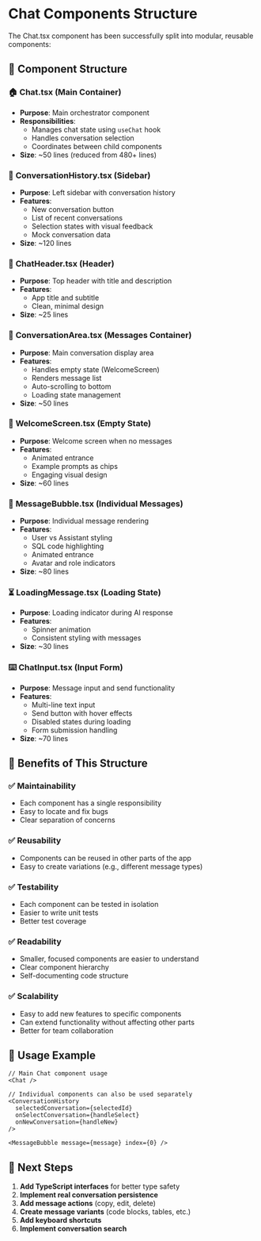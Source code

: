 # Chat Components Structure

The Chat.tsx component has been successfully split into modular, reusable components:

## 📁 Component Structure

### 🏠 **Chat.tsx** (Main Container)
- **Purpose**: Main orchestrator component
- **Responsibilities**: 
  - Manages chat state using `useChat` hook
  - Handles conversation selection
  - Coordinates between child components
- **Size**: ~50 lines (reduced from 480+ lines)

### 📜 **ConversationHistory.tsx** (Sidebar)
- **Purpose**: Left sidebar with conversation history
- **Features**:
  - New conversation button
  - List of recent conversations
  - Selection states with visual feedback
  - Mock conversation data
- **Size**: ~120 lines

### 🎯 **ChatHeader.tsx** (Header)
- **Purpose**: Top header with title and description
- **Features**:
  - App title and subtitle
  - Clean, minimal design
- **Size**: ~25 lines

### 💬 **ConversationArea.tsx** (Messages Container)
- **Purpose**: Main conversation display area
- **Features**:
  - Handles empty state (WelcomeScreen)
  - Renders message list
  - Auto-scrolling to bottom
  - Loading state management
- **Size**: ~50 lines

### 🎨 **WelcomeScreen.tsx** (Empty State)
- **Purpose**: Welcome screen when no messages
- **Features**:
  - Animated entrance
  - Example prompts as chips
  - Engaging visual design
- **Size**: ~60 lines

### 💭 **MessageBubble.tsx** (Individual Messages)
- **Purpose**: Individual message rendering
- **Features**:
  - User vs Assistant styling
  - SQL code highlighting
  - Animated entrance
  - Avatar and role indicators
- **Size**: ~80 lines

### ⏳ **LoadingMessage.tsx** (Loading State)
- **Purpose**: Loading indicator during AI response
- **Features**:
  - Spinner animation
  - Consistent styling with messages
- **Size**: ~30 lines

### ⌨️ **ChatInput.tsx** (Input Form)
- **Purpose**: Message input and send functionality
- **Features**:
  - Multi-line text input
  - Send button with hover effects
  - Disabled states during loading
  - Form submission handling
- **Size**: ~70 lines

## 🎯 **Benefits of This Structure**

### ✅ **Maintainability**
- Each component has a single responsibility
- Easy to locate and fix bugs
- Clear separation of concerns

### ✅ **Reusability**
- Components can be reused in other parts of the app
- Easy to create variations (e.g., different message types)

### ✅ **Testability**
- Each component can be tested in isolation
- Easier to write unit tests
- Better test coverage

### ✅ **Readability**
- Smaller, focused components are easier to understand
- Clear component hierarchy
- Self-documenting code structure

### ✅ **Scalability**
- Easy to add new features to specific components
- Can extend functionality without affecting other parts
- Better for team collaboration

## 🔧 **Usage Example**

```tsx
// Main Chat component usage
<Chat />

// Individual components can also be used separately
<ConversationHistory 
  selectedConversation={selectedId}
  onSelectConversation={handleSelect}
  onNewConversation={handleNew}
/>

<MessageBubble message={message} index={0} />
```

## 🚀 **Next Steps**

1. **Add TypeScript interfaces** for better type safety
2. **Implement real conversation persistence** 
3. **Add message actions** (copy, edit, delete)
4. **Create message variants** (code blocks, tables, etc.)
5. **Add keyboard shortcuts**
6. **Implement conversation search**
